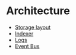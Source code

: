 # Architecture

* [Storage layout](storage-layout.md)
* [Indexer](indexer.md)
* [Logs](logs.md)
* [Event Bus](eventbus.md)